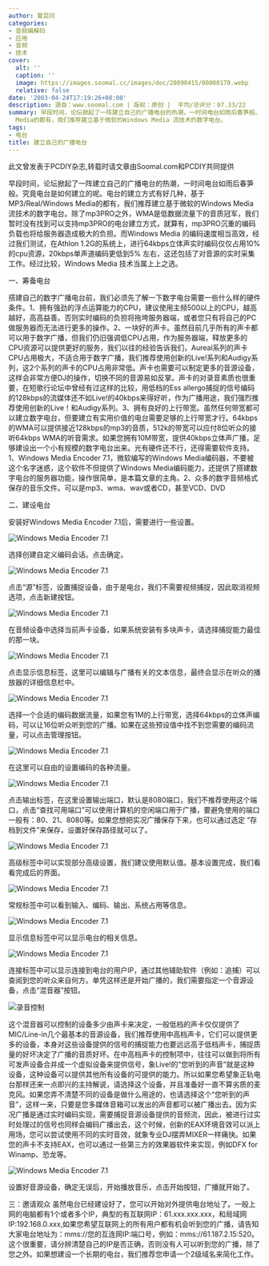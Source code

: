 ```yaml
---
author: 夏昆冈
categories:
- 音频编解码
- 应用
- 音频
- 技术
cover:
  alt: ''
  caption: ''
  image: https://images.soomal.cc/images/doc/20090415/00000170.webp
  relative: false
date: '2003-04-24T17:19:26+08:00'
description: 源自：www.soomal.com | 版权：原创 |  平均/总评分：07.33/22
summary: 早段时间，论坛掀起了一阵建立自己的广播电台的热潮，一时间电台如雨后春笋般。究竟电台是如何建立的呢。电台的建立方式有好几种，基于MP3/Real/Windows
  Media的都有，我们推荐建立基于微软的Windows Media 流技术的数字电台。
tags:
- 电台
title: 建立自己的广播电台
---
```


此文曾发表于PCDIY杂志,转载时请文章由Soomal.com和PCDIY共同提供

早段时间，论坛掀起了一阵建立自己的广播电台的热潮，一时间电台如雨后春笋般。究竟电台是如何建立的呢。电台的建立方式有好几种，基于MP3/Real/Windows Media的都有，我们推荐建立基于微软的Windows Media 流技术的数字电台。除了mp3PRO之外，WMA是低数据流量下的音质冠军，我们暂时没有找到可以支持mp3PRO的电台建立方式，就算有，mp3PRO沉重的编码负载也将给服务器造成极大的负担。而Windows Media 的编码速度相当高效，经过我们测试，在Athlon 1.2G的系统上，进行64kbps立体声实时编码仅仅占用10%的cpu资源，20kbps单声道编码更低到5% 左右，这还包括了对音源的实时采集工作。经过比较，Windows Media 技术当属上上之选。

一、筹备电台

搭建自己的数字广播电台前，我们必须先了解一下数字电台需要一些什么样的硬件条件。1、拥有强劲的浮点运算能力的CPU，建议使用主频500以上的CPU，越高越好，高高益善。否则实时编码的负担将拖垮服务器端，或者您只有将自己的PC做服务器而无法进行更多的操作。2、一块好的声卡。虽然目前几乎所有的声卡都可以用于数字广播，但我们仍旧强调低CPU占用，作为服务器端，释放更多的CPU资源可以提供更好的服务，我们以往的经验告诉我们，Aureal系列的声卡CPU占用极大，不适合用于数字广播，我们推荐使用创新的Live!系列和Audigy系列，这2个系列的声卡的CPU占用非常低。声卡也需要可以制定更多的音源设备，这样会非常方便DJ的操作，切换不同的音源易如反掌。声卡的对录音素质也很重要，在短歌行论坛中曾经有过这样的比较，用低档的Ess allergo捕捉的信号编码的128kbps的流媒体还不如Live!的40kbps来得好听，作为广播用途，我们强烈推荐使用创新的Live！和Audigy系列。3、拥有良好的上行带宽。虽然任何带宽都可以建立数字电台，但要建立有实用价值的电台需要足够的上行带宽才行。64kbps的WMA可以提供接近128kbps的mp3的音质，512k的带宽可以应付8位听众的接听64kbps WMA的听音需求。如果您拥有10M带宽，提供40kbps立体声广播，足够建设出一个小有规模的数字电台出来。光有硬件还不行，还得需要软件支持。1、Windows Media Encoder 7.1，微软编写的Windows Media编码器，不要被这个名字迷惑，这个软件不但提供了Windows Media编码能力，还提供了搭建数字电台的服务器功能，操作很简单，是本篇文章的主角。2、众多的数字音频格式保存的音乐文件。可以是mp3、wma、wav或者CD，甚至VCD、DVD

二、建设电台

安装好Windows Media Encoder 7.1后，需要进行一些设置。

![Windows Media Encoder 7.1](https://images.soomal.cc/images/doc/20090415/00000159.webp)



选择创建自定义编码会话。点击确定。

![Windows Media Encoder 7.1](https://images.soomal.cc/images/doc/20090415/00000161.webp)



点击“源”标签，设置捕捉设备，由于是电台，我们不需要视频捕捉，因此取消视频选项，点击新建按钮。

![Windows Media Encoder 7.1](https://images.soomal.cc/images/doc/20090415/00000160.webp)



在音频设备中选择当前声卡设备，如果系统安装有多块声卡，请选择捕捉能力最佳的那一块。

![Windows Media Encoder 7.1](https://images.soomal.cc/images/doc/20090415/00000162.webp)



点击显示信息标签，这里可以编辑与广播有关的文本信息，最终会显示在听众的播放器的详细信息栏中。

![Windows Media Encoder 7.1](https://images.soomal.cc/images/doc/20090415/00000163.webp)



选择一个合适的编码数据流量，如果您有1M的上行带宽，选择64kbps的立体声编码，可以让16位听众听到您的广播。如果在这些预设值中找不到您需要的编码流量，可以点击管理按钮。

![Windows Media Encoder 7.1](https://images.soomal.cc/images/doc/20090415/00000164.webp)



在这里可以自由的设置编码的各种流量。

![Windows Media Encoder 7.1](https://images.soomal.cc/images/doc/20090415/00000165.webp)



点击输出标签，在这里设置输出端口，默认是8080端口，我们不推荐使用这个端口，点击“查找可用端口”可以使用计算机的空闲端口用于广播，要避免使用的端口一般有：80、21、8080等。如果您想把实况广播保存下来，也可以通过选定 “存档到文件”来保存，设置好保存路径就可以了。

![Windows Media Encoder 7.1](https://images.soomal.cc/images/doc/20090415/00000166.webp)



高级标签中可以实现部分高级设置，我们建议使用默认值。基本设置完成，我们看看完成后的界面。

![Windows Media Encoder 7.1](https://images.soomal.cc/images/doc/20090415/00000167.webp)



常规标签中可以看到输入、编码、输出、系统占用等信息。

![Windows Media Encoder 7.1](https://images.soomal.cc/images/doc/20090415/00000168.webp)



显示信息标签中可以显示电台的相关信息。

![Windows Media Encoder 7.1](https://images.soomal.cc/images/doc/20090415/00000169.webp)



连接标签中可以显示连接到电台的用户IP，通过其他辅助软件（例如：追捕）可以查阅到您的听众来自何方。单凭这样还是开始广播的，我们需要指定一个音源设备，点击“混音器”按钮。

![录音控制](https://images.soomal.cc/images/doc/20090415/00000172.webp)



这个混音器可以控制的设备多少由声卡来决定，一般低档的声卡仅仅提供了MIC/Line-in几个最基本的音源设备，我们推荐使用中高档声卡，它们可以提供更多的设备，本身对这些设备提供的信号的捕捉能力也要远远高于低档声卡，捕捉质量的好坏决定了广播的音质好坏。在中高档声卡的控制项中，往往可以做到将所有可发声设备合并成一个虚拟设备来提供信号，象Live!的“您听到的声音”就是这种设备，这种设备可以提供其他所有设备的可提供的能力。所以如果您希望象正轨电台那样还来一点即兴的主持解说，请选择这个设备，并且准备好一直不算劣质的麦克风。如果您弄不清楚不同的设备是做什么用途的，也请选择这个“您听到的声音”，这样一来，只要是您多媒体音箱可以发出的声音都可以被广播出去。因为实况广播是通过实时编码实现，需要捕捉音源设备提供的音频流，因此，被进行过实时处理过的信号也同样会编码广播出去，这个时候，创新的EAX环境音效可以派上用场，您可以尝试使用不同的实时音效，就象专业DJ摆弄MIXER一样痛快。如果您的声卡不支持EAX，也可以通过一些第三方的效果器软件来实现，例如DFX for Winamp、恐龙等。

![Windows Media Encoder 7.1](https://images.soomal.cc/images/doc/20090415/00000170.webp)



设置好音源设备，确定无误后，开始播放音乐，点击开始按钮，广播就开始了。

三：邀请观众    虽然电台已经建设好了，您可以开始对外提供电台地址了。一般上网的电脑都有1个或者多个IP，典型的有互联网IP：61.xxx.xxx.xxx，和局域网IP:192.168.0.xxx,如果您希望互联网上的所有用户都有机会听到您的广播，请告知大家电台地址为：mms://您的互连网IP:端口号，例如：mms://61.187.2.15:520。这个很重要，请分辨清楚自己的IP是否正确，否则没有人可以听到您的广播，除了您之外。如果想建设一个长期的电台，我们推荐您申请一个2级域名来简化工作。